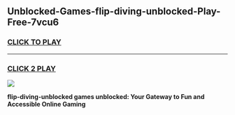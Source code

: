 
## Unblocked-Games-flip-diving-unblocked-Play-Free-7vcu6
<h3>
<a href="https://premium76.site?title=flip-diving-unblocked&ref=18A1">CLICK TO PLAY</a></h3>
<hr>

<h3>
<a href="https://premium76.site?title=flip-diving-unblocked&ref=18A1">CLICK 2 PLAY</a>
  
</h3>

<a href="https://premium76.site?title=flip-diving-unblocked&ref=18A1"><img src="https://clearcache.store/games.png"></a>


**flip-diving-unblocked games unblocked: Your Gateway to Fun and Accessible Online Gaming**
